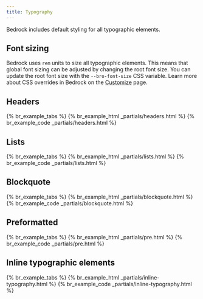 ```yaml
---
title: Typography
---
```


Bedrock includes default styling for all typographic elements. 

## Font sizing
Bedrock uses `rem` units to size all typographic elements. This means that global font sizing can be adjusted by changing the root font size. You can update the root font size with the `--bro-font-size` CSS variable. Learn more about CSS overrides in Bedrock on the [Customize](/customize) page.


## Headers
<div class="example">
  {% br_example_tabs %}
  {% br_example_html _partials/headers.html %}
  {% br_example_code _partials/headers.html %}
</div>


## Lists
<div class="example">
  {% br_example_tabs %}
  {% br_example_html _partials/lists.html %}
  {% br_example_code _partials/lists.html %}
</div>


## Blockquote
<div class="example">
  {% br_example_tabs %}
  {% br_example_html _partials/blockquote.html %}
  {% br_example_code _partials/blockquote.html %}
</div>


## Preformatted
<div class="example">
  {% br_example_tabs %}
  {% br_example_html _partials/pre.html %}
  {% br_example_code _partials/pre.html %}
</div>


## Inline typographic elements
<div class="example">
  {% br_example_tabs %}
  {% br_example_html _partials/inline-typography.html %}
  {% br_example_code _partials/inline-typography.html %}
</div>
